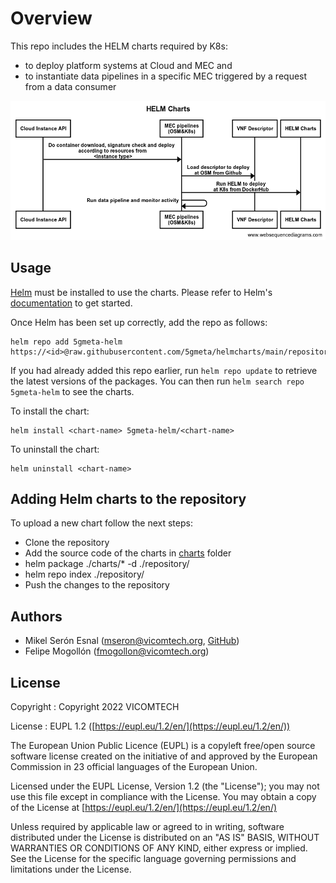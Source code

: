# Overview

This repo includes the HELM charts required by K8s:
 - to deploy platform systems at Cloud and MEC and
 - to instantiate data pipelines in a specific MEC triggered by a request from a data consumer

![Sequence Diagram of exchanged Messages](miscelania/seqdiag.png)

## Usage

[Helm](https://helm.sh) must be installed to use the charts.  Please refer to
Helm's [documentation](https://helm.sh/docs) to get started.

Once Helm has been set up correctly, add the repo as follows:

    helm repo add 5gmeta-helm https://<id>@raw.githubusercontent.com/5gmeta/helmcharts/main/repository

If you had already added this repo earlier, run `helm repo update` to retrieve
the latest versions of the packages.  You can then run `helm search repo
5gmeta-helm` to see the charts.

To install the <chart-name> chart:

    helm install <chart-name> 5gmeta-helm/<chart-name>

To uninstall the chart:

    helm uninstall <chart-name>
    
## Adding Helm charts to the repository
    
To upload a new chart follow the next steps:
- Clone the repository
- Add the source code of the charts in [charts](https://github.com/5gmeta/helmcharts/tree/main/charts) folder
- helm package ./charts/* -d ./repository/
- helm repo index ./repository/
- Push the changes to the repository

## Authors
- Mikel Serón Esnal ([mseron@vicomtech.org](mailto:mseron@vicomtech.org), [GitHub](https://github.com/mikelseron))
- Felipe Mogollón ([fmogollon@vicomtech.org](mailto:fmogollon@vicomtech.org))

## License

Copyright : Copyright 2022 VICOMTECH

License : EUPL 1.2 ([https://eupl.eu/1.2/en/](https://eupl.eu/1.2/en/))

The European Union Public Licence (EUPL) is a copyleft free/open source software license created on the initiative of and approved by the European Commission in 23 official languages of the European Union.

Licensed under the EUPL License, Version 1.2 (the "License"); you may not use this file except in compliance with the License. You may obtain a copy of the License at [https://eupl.eu/1.2/en/](https://eupl.eu/1.2/en/)

Unless required by applicable law or agreed to in writing, software distributed under the License is distributed on an "AS IS" BASIS, WITHOUT WARRANTIES OR CONDITIONS OF ANY KIND, either express or implied. See the License for the specific language governing permissions and limitations under the License.

